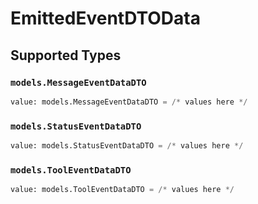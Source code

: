# EmittedEventDTOData


## Supported Types

### `models.MessageEventDataDTO`

```python
value: models.MessageEventDataDTO = /* values here */
```

### `models.StatusEventDataDTO`

```python
value: models.StatusEventDataDTO = /* values here */
```

### `models.ToolEventDataDTO`

```python
value: models.ToolEventDataDTO = /* values here */
```

